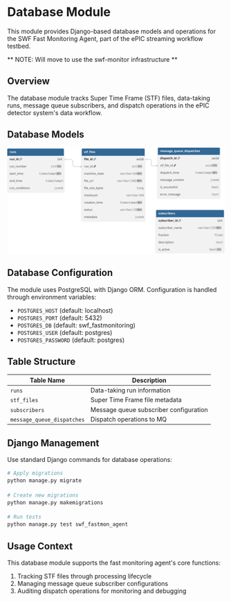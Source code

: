# Database Module

This module provides Django-based database models and operations for the SWF Fast Monitoring Agent, part of the ePIC streaming workflow testbed.

** NOTE: Will move to use the swf-monitor infrastructure **

## Overview

The database module tracks Super Time Frame (STF) files, data-taking runs, message queue subscribers, and dispatch operations in the ePIC detector system's data workflow.

## Database Models

![FastMon_DBSchema.svg](doc/FastMon_DBSchema.svg)

## Database Configuration

The module uses PostgreSQL with Django ORM. Configuration is handled through environment variables:

- `POSTGRES_HOST` (default: localhost)
- `POSTGRES_PORT` (default: 5432)
- `POSTGRES_DB` (default: swf_fastmonitoring)
- `POSTGRES_USER` (default: postgres)
- `POSTGRES_PASSWORD` (default: postgres)

## Table Structure

| Table Name | Description                            |
|------------|----------------------------------------|
| `runs` | Data-taking run information            |
| `stf_files` | Super Time Frame file metadata         |
| `subscribers` | Message queue subscriber configuration |
| `message_queue_dispatches` | Dispatch operations to MQ              |

## Django Management

Use standard Django commands for database operations:

```bash
# Apply migrations
python manage.py migrate

# Create new migrations
python manage.py makemigrations

# Run tests 
python manage.py test swf_fastmon_agent
```

## Usage Context

This database module supports the fast monitoring agent's core functions:
1. Tracking STF files through processing lifecycle
2. Managing message queue subscriber configurations
3. Auditing dispatch operations for monitoring and debugging